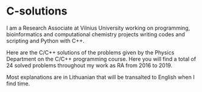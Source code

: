 # C-solutions

I am a Research Associate at Vilnius University working on programming, bioinformatics and computational chemistry projects writing codes and scripting and Python with C++.

Here are the C/C++ solutions of the problems given by the Physics Department on the C/C++ programming course. Here you will find a total of 24 solved problems throughout my work as RA from 2016 to 2019.

Most explanations are in Lithuanian that will be transalted to English when I find time. 
